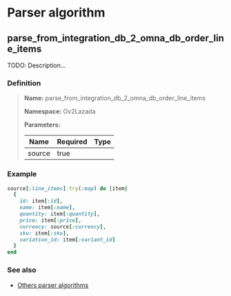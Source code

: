 # Parser algorithm
 
## parse_from_integration_db_2_omna_db_order_line_items

TODO: Description...
    
### Definition

> **Name:** parse_from_integration_db_2_omna_db_order_line_items
> 
> **Namespace:** Ov2Lazada
>
> **Parameters:**
> 
> | Name | Required | Type |
> | --- | --- | --- |
> | source | true |  |

### Example
```ruby
source[:line_items].try(:map) do |item|
  {
    id: item[:id],
    name: item[:name],
    quantity: item[:quantity],
    price: item[:price],
    currency: source[:currency],
    sku: item[:sku],
    variation_id: item[:variant_id]
  }
end
```

### See also
* [Others parser algorithms](overview?id=parse_from_integration_db_2_omna_db_order_line_items)